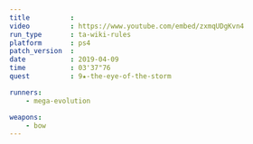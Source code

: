 ```yaml
---
title          :
video          : https://www.youtube.com/embed/zxmqUDgKvn4
run_type       : ta-wiki-rules
platform       : ps4
patch_version  : 
date           : 2019-04-09
time           : 03'37"76
quest          : 9★-the-eye-of-the-storm

runners:
    - mega-evolution

weapons:
    - bow
---
```

